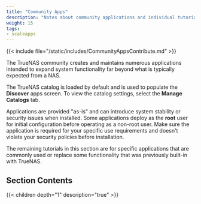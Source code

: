 ```yaml
---
title: "Community Apps"
description: "Notes about community applications and individual tutorials for applications."
weight: 15
tags:
- scaleapps
---
```


{{< include file="/static/includes/CommunityAppsContribute.md" >}}

The TrueNAS community creates and maintains numerous applications intended to expand system functionality far beyond what is typically expected from a NAS.

The TrueNAS catalog is loaded by default and is used to populate the **Discover** apps screen.
To view the catalog settings, select the **Manage Catalogs** tab.

Applications are provided "as-is" and can introduce system stability or security issues when installed.
Some applications deploy as the **root** user for initial configuration before operating as a non-root user.
Make sure the application is required for your specific use requirements and doesn't violate your security policies before installation.

The remaining tutorials in this section are for specific applications that are commonly used or replace some functionality that was previously built-in with TrueNAS.

## Section Contents

{{< children depth="1" description="true" >}}
